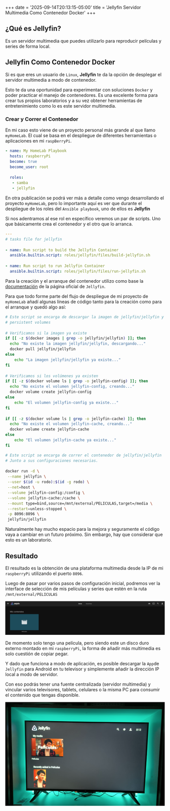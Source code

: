 +++
date = '2025-09-14T20:13:15-05:00'
title = 'Jellyfin Servidor Multimedia Como Contenedor Docker'
+++

## ¿Qué es Jellyfin?
Es un servidor multimedia que puedes utilizarlo para reproducir películas y series de forma local.

## Jellyfin Como Contenedor Docker
Si es que eres un usuario de `Linux`, **Jellyfin** te da la opción de desplegar el servidor multimedia a modo de contenedor.

Esto te da una oportunidad para experimentar con soluciones `Docker` y poder practicar el manejo de contenedores. Es una excelente forma para crear tus propios laboratorios y a su vez obtener herramientas de entretenimiento como lo es este servidor multimedia.

### Crear y Correr el Contenedor
En mi caso esto viene de un proyecto personal más grande al que llamo `myHomeLab`. El cual se basa en el despliegue de diferentes herramientas o aplicaciones en mi `raspBerryPi`.

```yaml
- name: My HomeLab Playbook
  hosts: raspberryPi
  become: true
  become_user: root

  roles:
   - samba
   - jellyfin
```

En otra publicación se podrá ver más a detalle como vengo desarrollando el proyecto `myHomeLab`, pero lo importante aquí es ver que durante el despliegue de los roles del `Ansible playbook`, uno de ellos es **Jellyfin**

Si nos adentramos al ese rol en específico veremos un par de scripts.
Uno que básicamente crea el contenedor y el otro que lo arranca.

```yaml
---
# tasks file for jellyfin

- name: Run script to build the Jellyfin Container
  ansible.builtin.script: roles/jellyfin/files/build-jellyfin.sh

- name: Run script to run Jellyfin Container
  ansible.builtin.script: roles/jellyfin/files/run-jellyfin.sh
```

Para la creación y el arranque del contenedor utilizo como base la [documentación](https://jellyfin.org/docs/general/installation/container?method=docker-cli) de la página oficial de `Jellyfin`.

Para que todo forme parte del flujo de despliegue de mi proyecto de `myHomeLab` añadí algunas líneas de código tanto para la creación como para el arranque y quedó algo así:

```bash
# Este script se encarga de descargar la imagen de jellyfin/jellyfin y de crear los
# persistent volumes

# Verificamos si la imagen ya existe
if [[ -z $(docker images | grep -o jellyfin/jellyfin) ]]; then
  echo "No existe la imagen jellyfin/jellyfin, descargando..."
  docker pull jellyfin/jellyfin
else
    echo "La imagen jellyfin/jellyfin ya existe..."
fi

# Verificamos si los volúmenes ya existen
if [[ -z $(docker volume ls | grep -o jellyfin-config) ]]; then
  echo "No existe el volumen jellyfin-config, creando..."
  docker volume create jellyfin-config
else
    echo "El volumen jellyfin-config ya existe..."
fi

if [[ -z $(docker volume ls | grep -o jellyfin-cache) ]]; then
  echo "No existe el volumen jellyfin-cache, creando..."
  docker volume create jellyfin-cache
else
    echo "El volumen jellyfin-cache ya existe..."
fi
```

```bash
# Este script se encarga de correr el contenedor de jellyfin/jellyfin
# Junto a sus configuraciones necesarias.

docker run -d \
 --name jellyfin \
 --user $(id -u rodo):$(id -g rodo) \
 --net=host \
 --volume jellyfin-config:/config \
 --volume jellyfin-cache:/cache \
 --mount type=bind,source=/mnt/external/PELICULAS,target=/media \
 --restart=unless-stopped \
 -p 8096:8096 \
 jellyfin/jellyfin
```

Naturalmente hay mucho espacio para la mejora y seguramente el código vaya a cambiar en un futuro próximo. Sin embargo, hay que considerar que esto es un laboratorio.

## Resultado
El resultado es la obtención de una plataforma multimedia desde la IP de mi `raspberryPi` utilizando el puerto `8096`.

Luego de pasar por varios pasos de configuración inicial, podremos ver la interface de selección de mis películas y series que estén en la ruta `/mnt/external/PELICULAS`

![](Pasted%20image%2020250914195938.png)

De momento solo tengo una película, pero siendo este un disco duro externo montado en mi `raspberryPi`, la forma de añadir más multimedia es solo cuestión de copiar pegar.

Y dado que funciona a modo de aplicación, es posible descargar la `App`de `Jellyfin` para Android en tu televisor y simplemente añadir la dirección IP local a modo de servidor.

Con eso podrás tener una fuente centralizada (servidor multimedia) y vincular varios televisores, tablets, celulares o la misma PC para consumir el contenido que tengas disponible.

![](Pasted%20image%2020250914201209.png)
